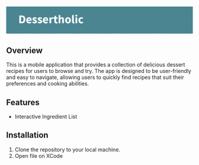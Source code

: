 ![Banner Image](Dessertholic_banner.png)
## Overview
This is a mobile application that provides a collection of delicious dessert recipes for users to browse and try. The app is designed to be user-friendly and easy to navigate, allowing users to quickly find recipes that suit their preferences and cooking abilities.

## Features
* Interactive Ingredient List 

## Installation
1. Clone the repository to your local machine.
2. Open file on XCode 

